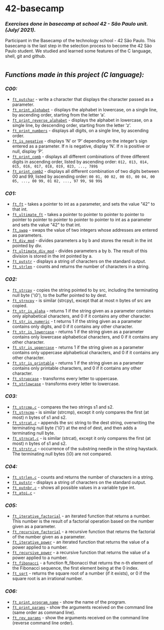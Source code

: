 # 42-basecamp

### _Exercises done in basecamp at school 42 - São Paulo unit. (July/ 2021)._

Participant in the Basecamp of the technology school - 42 São Paulo.
This basecamp is the last step in the selection process to become the 42 São Paulo student. We studied and learned some features of the C language, shell, git and github.

<h1></h1>

## _Functions made in this project (C language):_

### _C00:_

- [`ft_putchar`](c/c00/ex00/ft_putchar.c) - write a character that displays the character passed as a parameter.
- [`ft_print_alphabet`](c/c00/ex01/ft_print_alphabet.c) - displays the alphabet in lowercase, on a single line, by ascending order, starting from the letter ’a’.
- [`ft_print_reverse_alphabet`](c/c00/ex02/ft_print_reverse_alphabet.c) - displays the alphabet in lowercase, on a single line, by descending order, starting from the letter ’z’.
- [`ft_print_numbers`](c/c00/ex03/ft_print_numbers.c) - displays all digits, on a single line, by ascending order.
- [`ft_is_negative`](c/c00/ex04/ft_is_negative.c) - displays ’N’ or ’P’ depending on the integer’s sign entered
as a parameter. If n is negative, display ’N’. If n is positive or null, display ’P’.
- [`ft_print_comb`](c/c00/ex05/ft_print_comb.c) - displays all different combinations of three different digits in ascending order, listed by ascending order:
`012, 013, 014, 015, 016, 017, 018, 019, 023, ..., 789$`
- [`ft_print_comb2`](c/c00/ex06/ft_print_comb2.c) - displays all different combination of two digits between 00 and 99, listed by ascending order:
`00 01, 00 02, 00 03, 00 04, 00 05, ..., 00 99, 01 02, ..., 97 99, 98 99$`

### _C01:_

- [`ft_ft`](c/c01/ex00/ft_ft.c) - takes a pointer to int as a parameter, and sets the value "42" to that int.
- [`ft_ultimate_ft`](c/c01/ex01/ft_ultimate_ft.c) - takes a pointer to pointer to pointer to pointer to pointer to pointer to pointer to pointer to pointer to int as a parameter and sets the value "42" to that int.
- [`ft_swap`](c/c01/ex02/ft_swap.c) - swaps the value of two integers whose addresses are entered as parameters.
- [`ft_div_mod`](c/c01/ex03/ft_div_mod.c) - divides parameters a by b and stores the result in the int pointed by div.
- [`ft_ultimate_div_mod`](c/c01/ex04/ft_ultimate_div_mod.c) - divides parameters a by b. The result of this division is stored in the int pointed by a.
- [`ft_putstr`](c/c01/ex05/ft_putstr.c) - displays a string of characters on the standard output.
- [`ft_strlen`](c/c01/ex06/ft_strlen.c) - counts and returns the number of characters in a string.

### _C02:_

- [`ft_strcpy`](c/c02/ex00/ft_strcpy.c) - copies the string pointed to by src, including the terminating null byte ('\0'), to the buffer pointed to by dest.
- [`ft_strncpy`](c/c02/ex01/ft_strncpy.c) - is similar (strcpy), except that at most n bytes of src are copied.
- [`ft_str_is_alpha`](c/c02/ex02/ft_str_is_alpha.c) - returns 1 if the string given as a parameter contains only alphabetical characters, and 0 if it contains any other character.
- [`ft_str_is_numeric`](c/c02/ex03/ft_str_is_numeric.c) - t returns 1 if the string given as a parameter contains only digits, and 0 if it contains any other character.
- [`ft_str_is_lowercase`](c/c02/ex04/ft_str_is_lowercase.c) - returns 1 if the string given as a parameter contains only
lowercase alphabetical characters, and 0 if it contains any other character.
- [`ft_str_is_uppercase`](c/c02/ex05/ft_str_is_uppercase.c) - returns 1 if the string given as a parameter contains only
uppercase alphabetical characters, and 0 if it contains any other character.
- [`ft_str_is_printable`](c/c02/ex06/ft_str_is_printable.c) - returns 1 if the string given as a parameter contains only
printable characters, and 0 if it contains any other character.
- [`ft_strupcase`](c/c02/ex07/ft_strupcase.c) - transforms every letter to uppercase.
- [`ft_strlowcase`](c/c02/ex08/ft_strlowcase.c) - transforms every letter to lowercase.

### _C03:_

- [`ft_strcmp.c`](c/c03/ex00/ft_strcmp.c) - compares the two strings s1 and s2.
- [`ft_strncmp`](c/c03/ex01/ft_strncmp.c) - is similar (strcmp), except it only compares the first (at most) n bytes of s1 and s2.
- [`ft_strcat.c`](c/c03/ex02/ft_strcat.c) - appends the src string to the dest string, overwriting the terminating null byte ('\0') at the end of dest, and then adds a terminating null byte.
- [`ft_strncat.c`](c/c03/ex03/ft_strncat.c) - is similar (strcat), except it only compares the first (at most) n bytes of s1 and s2.
- [`ft_strstr.c`](c/c03/ex04/ft_strstr.c) - occurrence of the substring needle in the string haystack. The terminating null
bytes (\0) are not compared.

### _C04:_

- [`ft_strlen.c`](c/c04/ex00/ft_strlen.c) - counts and returns the number of characters in a string.
- [`ft_putstr`](c/c01/ex05/ft_putstr.c) - displays a string of characters on the standard output.
- [`ft_putnbr.c`](c/c04/ex02/ft_putnbr.c) - shows all possible values in a variable type int.
- [`ft_atoi.c`](c/c04/ex03/.c) - 

### _C05:_

- [`ft_iterative_factorial`](c/c05/ex00/ft_iterative_factorial.c) - an iterated function that returns a number. This number is the result of a factorial operation based on the number given as a parameter.
- [`ft_recursive_factorial`](c/c05/ex01/ft_recursive_factorial.c) - a recursive function that returns the factorial of the
number given as a parameter.
- [`ft_iterative_power`](c/c05/ex02/ft_iterative_power.c) - an iterated function that returns the value of a power applied to a number.
- [`ft_recursive_power`](c/c05/ex03/ft_recursive_power.c) - a recursive function that returns the value of a power applied to a number.
- [`ft_fibonacci`](c/c05/ex04/ft_fibonacci.c) -  a function ft_fibonacci that returns the n-th element of the Fibonacci sequence, the first element being at the 0 index.
- [`ft_sqrt`](c/c05/ex05/ft_sqrt.c) - returns the square root of a number (if it exists), or 0 if the square root is an irrational number.
<!--
- [`ft_is_prime`](c/c05/ex06/ft_is_prime.c) - returns 1 if the number given as a parameter is a prime
number, and 0 if it isn’t.
-->

### _C06:_

- [`ft_print_program_name`](c/c06/ex00/ft_print_program_name.c) - show the name of the program.
- [`ft_print_params`](c/c06/ex01/ft_print_params.c) - show the arguments received on the command line (same order as command line).
- [`ft_rev_params`](c/c06/ex02/ft_rev_params.c) - show the arguments received on the command line (reverse command line order).
